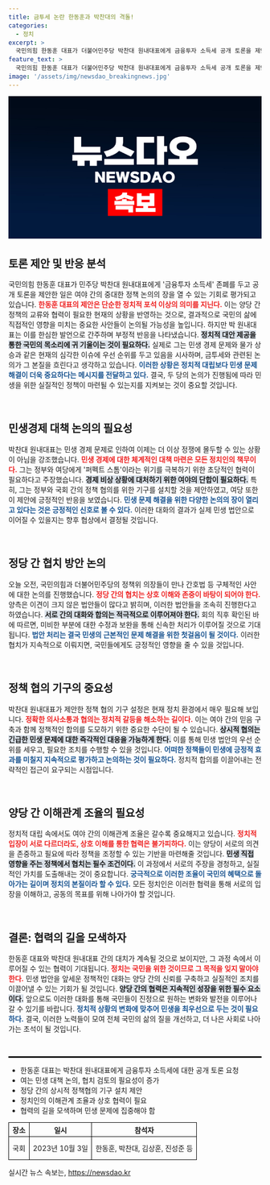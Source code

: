 ```yaml
---
title: 금투세 논란 한동훈과 박찬대의 격돌!
categories:
  - 정치
excerpt: >
  국민의힘 한동훈 대표가 더불어민주당 박찬대 원내대표에게 금융투자 소득세 공개 토론을 제안하며 두 당 간 민생 대화가 시작될 조짐을 보이고 있습니다. 박 원내대표는 긍정적인 반응을 내비치지 않았지만, 양측의 협의 채널이 열리는 분위기가 감지됩니다.
feature_text: >
  국민의힘 한동훈 대표가 더불어민주당 박찬대 원내대표에게 금융투자 소득세 공개 토론을 제안하며 두 당 간 민생 대화가 시작될 조짐을 보이고 있습니다. 박 원내대표는 긍정적인 반응을 내비치지 않았지만, 양측의 협의 채널이 열리는 분위기가 감지됩니다.
image: '/assets/img/newsdao_breakingnews.jpg'
---
```


<p><img src="/assets/img/newsdao_breakingnews.jpg" alt="firstkoreanews 속보" /></p>

<h2 data-ke-size="size26">토론 제안 및 반응 분석</h2>

<p data-ke-size="size16">국민의힘 한동훈 대표가 민주당 박찬대 원내대표에게 '금융투자 소득세' 존폐를 두고 공개 토론을 제안한 일은 여야 간의 중대한 정책 논의의 장을 열 수 있는 기회로 평가되고 있습니다. <b><span style="color: #ee2323;">한동훈 대표의 제안은 단순한 정치적 포석 이상의 의미를 지닌다.</span></b> 이는 양당 간 정책의 교류와 협력이 필요한 현재의 상황을 반영하는 것으로, 결과적으로 국민의 삶에 직접적인 영향을 미치는 중요한 사안들이 논의될 가능성을 높입니다. 하지만 박 원내대표는 이를 한심한 발언으로 간주하며 부정적 반응을 나타냈습니다. <b><span style="background-color: #21538527;">정치적 대안 제공을 통한 국민의 목소리에 귀 기울이는 것이 필요하다.</span></b> 실제로 그는 민생 경제 문제와 물가 상승과 같은 현재의 심각한 이슈에 우선 순위를 두고 있음을 시사하며, 금투세와 관련된 논의가 그 본질을 흐린다고 생각하고 있습니다. <b><span style="color: #1a5490;">이러한 상황은 정치적 대립보다 민생 문제 해결이 더욱 중요하다는 메시지를 전달하고 있다.</span></b> 결국, 두 당의 논의가 진행됨에 따라 민생을 위한 실질적인 정책이 마련될 수 있는지를 지켜보는 것이 중요할 것입니다.</p>

<p data-ke-size="size16">&nbsp;</p>

<h2 data-ke-size="size26">민생경제 대책 논의의 필요성</h2>

<p data-ke-size="size16">박찬대 원내대표는 민생 경제 문제로 인하여 이제는 더 이상 정쟁에 몰두할 수 있는 상황이 아님을 강조했습니다. <b><span style="color: #ee2323;">민생 경제에 대한 체계적인 대책 마련은 모든 정치인의 책무이다.</span></b> 그는 정부와 여당에게 '퍼펙트 스톰'이라는 위기를 극복하기 위한 초당적인 협력이 필요하다고 주장했습니다. <b><span style="background-color: #21538527;">경제 비상 상황에 대처하기 위한 여야의 단합이 필요하다.</span></b> 특히, 그는 정부와 국회 간의 정책 협의를 위한 기구를 설치할 것을 제안하였고, 여당 또한 이 제안에 긍정적인 반응을 보였습니다. <b><span style="color: #1a5490;">민생 문제 해결을 위한 다양한 논의의 장이 열리고 있다는 것은 긍정적인 신호로 볼 수 있다.</span></b> 이러한 대화의 결과가 실제 민생 법안으로 이어질 수 있을지는 향후 협상에서 결정될 것입니다.</p>

<p data-ke-size="size16">&nbsp;</p>

<h2 data-ke-size="size26">정당 간 협치 방안 논의</h2>

<p data-ke-size="size16">오늘 오전, 국민의힘과 더불어민주당의 정책위 의장들이 만나 간호법 등 구체적인 사안에 대한 논의를 진행했습니다. <b><span style="color: #ee2323;">정당 간의 협치는 상호 이해와 존중이 바탕이 되어야 한다.</span></b> 양측은 이견이 크지 않은 법안들이 많다고 밝히며, 이러한 법안들을 조속히 진행한다고 하였습니다. <b><span style="background-color: #21538527;">서로 간의 대화와 합의는 적극적으로 이루어져야 한다.</span></b> 회의 직후 확인된 바에 따르면, 미비한 부분에 대한 수정과 보완을 통해 신속한 처리가 이루어질 것으로 기대됩니다. <b><span style="color: #1a5490;">법안 처리는 결국 민생의 근본적인 문제 해결을 위한 첫걸음이 될 것이다.</span></b> 이러한 협치가 지속적으로 이뤄지면, 국민들에게도 긍정적인 영향을 줄 수 있을 것입니다.</p>

<p data-ke-size="size16">&nbsp;</p>

<h2 data-ke-size="size26">정책 협의 기구의 중요성</h2>

<p data-ke-size="size16">박찬대 원내대표가 제안한 정책 협의 기구 설정은 현재 정치 환경에서 매우 필요해 보입니다. <b><span style="color: #ee2323;">정확한 의사소통과 협의는 정치적 갈등을 해소하는 길이다.</span></b> 이는 여야 간의 믿음 구축과 함께 정책적인 합의를 도모하기 위한 중요한 수단이 될 수 있습니다. <b><span style="background-color: #21538527;">상시적 협의는 긴급한 민생 문제에 대한 즉각적인 대응을 가능하게 한다.</span></b> 이를 통해 민생 법안의 우선 순위를 세우고, 필요한 조치를 수행할 수 있을 것입니다. <b><span style="color: #1a5490;">어떠한 정책들이 민생에 긍정적 효과를 미칠지 지속적으로 평가하고 논의하는 것이 필요하다.</span></b> 정치적 합의를 이끌어내는 전략적인 접근이 요구되는 시점입니다.</p>

<p data-ke-size="size16">&nbsp;</p>

<h2 data-ke-size="size26">양당 간 이해관계 조율의 필요성</h2>

<p data-ke-size="size16">정치적 대립 속에서도 여야 간의 이해관계 조율은 갈수록 중요해지고 있습니다. <b><span style="color: #ee2323;">정치적 입장이 서로 다르더라도, 상호 이해를 통한 협력은 불가피하다.</span></b> 이는 양당이 서로의 의견을 존중하고 필요에 따라 정책을 조정할 수 있는 기반을 마련해줄 것입니다. <b><span style="background-color: #21538527;">민생 직접 영향을 주는 정책에서 협치는 필수 조건이다.</span></b> 이 과정에서 서로의 주장을 경청하고, 실질적인 가치를 도출해내는 것이 중요합니다. <b><span style="color: #1a5490;">궁극적으로 이러한 조율이 국민의 혜택으로 돌아가는 길이며 정치의 본질이라 할 수 있다.</span></b> 모든 정치인은 이러한 협력을 통해 서로의 입장을 이해하고, 공동의 목표를 위해 나아가야 할 것입니다.</p>

<p data-ke-size="size16">&nbsp;</p>

<h2 data-ke-size="size26">결론: 협력의 길을 모색하자</h2>

<p data-ke-size="size16">한동훈 대표와 박찬대 원내대표 간의 대치가 계속될 것으로 보이지만, 그 과정 속에서 이루어질 수 있는 협력이 기대됩니다. <b><span style="color: #ee2323;">정치는 국민을 위한 것이므로 그 목적을 잊지 말아야 한다.</span></b> 민생 법안을 앞세운 정책적인 대화는 양당 간의 신뢰를 구축하고 실질적인 조치를 이끌어낼 수 있는 기회가 될 것입니다. <b><span style="background-color: #21538527;">양당 간의 협력은 지속적인 성장을 위한 필수 요소이다.</span></b> 앞으로도 이러한 대화를 통해 국민들이 진정으로 원하는 변화와 발전을 이루어나갈 수 있기를 바랍니다. <b><span style="color: #1a5490;">정치적 상황의 변화에 맞추어 민생을 최우선으로 두는 것이 필요하다.</span></b> 결국, 이러한 노력들이 모여 전체 국민의 삶의 질을 개선하고, 더 나은 사회로 나아가는 초석이 될 것입니다.</p> 

<p data-ke-size="size16">&nbsp;</p>

<hr style="height:3px; background-color:#000000; border:none;">

<ul>
  <li>한동훈 대표는 박찬대 원내대표에게 금융투자 소득세에 대한 공개 토론 요청</li>
  <li>여는 민생 대책 논의, 협치 검토의 필요성이 증가</li>
  <li>정당 간의 상시적 정책협의 기구 설치 제안</li>
  <li>정치인의 이해관계 조율과 상호 협력이 필요</li>
  <li>협력의 길을 모색하며 민생 문제에 집중해야 함</li>
</ul>

<table style="width:100%; border-collapse:collapse;">
  <tr>
    <th style="border: 1px solid black; text-align: center;">장소</th>
    <th style="border: 1px solid black; text-align: center;">일시</th>
    <th style="border: 1px solid black; text-align: center;">참석자</th>
  </tr>
  <tr>
    <td style="border: 1px solid black; text-align: center; height: 40px;">국회</td>
    <td style="border: 1px solid black; text-align: center; height: 40px;">2023년 10월 3일</td>
    <td style="border: 1px solid black; text-align: center; height: 40px;">한동훈, 박찬대, 김상훈, 진성준 등</td>
  </tr>
</table>
실시간 뉴스 속보는, <a href="https://newsdao.kr" rel="dofollow">https://newsdao.kr</a>


